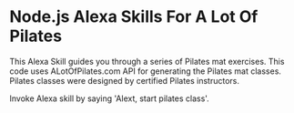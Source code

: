 # Node.js Alexa Skills For A Lot Of Pilates

This Alexa Skill guides you through a series of Pilates mat exercises. This code uses ALotOfPilates.com API for generating the Pilates mat classes. Pilates classes were designed by certified Pilates instructors.

Invoke Alexa skill by saying 'Alext, start pilates class'.

<!---
## Build and Deploy to AWS 

* Development environment
   gulp build --env dev //copy environment configuration
   gulp deploy --end dev //zip lamda/custom folder and deploys to aws


* Production environment
   gulp build --env prod //copy environment configuration
   gulp deploy --end prod //zip lamda/custom folder and deploys to aws


## Test it locally

* Setup proxy server.
   Install Bespoken Proxy
      npm install -g bespoken-tools ( already installed)

   Start the proxy server on terminal
   ALOPPilatesClass git:(master) ✗ bst proxy lambda lambda/index.js

   Copy the public URL 

======================IGNORE===================================
NGROK causing SKILL_ENDPOINT_ERROR while testing.
run 
   > amazon-echo-skill-a-lot-of-pilates git:(master) ./test/ngrok http 3001

copy the Forwarding url from there
===============================================================
   Add URL in the console in Alexa Console ( https://developer.amazon.com/alexa/console/ask/build/custom/amzn1.echo-sdk-ams.app.ef7b5d42-f176-4806-9ea3-6ef6d041c2aa/development/en_US/endpoint)
      In Endpoint section, select as the default region
      Pick HTTPS 
      Paste URL 
      Make sure to select "My development endpoint is a sub-domain ..." 
      Save endpoint.

* Setup local debugging environment
   In VSCode menu - Run Start Debugging
   Ensure launch.json is available ( /.vscode)
   In VSCode debugger, should see 'Starting server on port: 3001.'
   

* Test it

   At this point you have two options to test it:

   1- Via Alexa Console web ( https://developer.amazon.com/alexa/console/ask )
      - go to dev skill -> Test ( ensure skill testing is enabled in Development )
      - invoke the command to get started - 'start pilates class'

   2- Via Terminal, with invocation command ( need ask cli )
   > ALOPPilatesClass git:(master) ask dialog -l en-US

   User  > ask ALOPPilatesClass start pilates class

   to exit type 
   User  > .quit

Reference:  https://github.com/alexa/alexa-cookbook/blob/master/tools/LocalDebugger/nodejs/README.md

-->